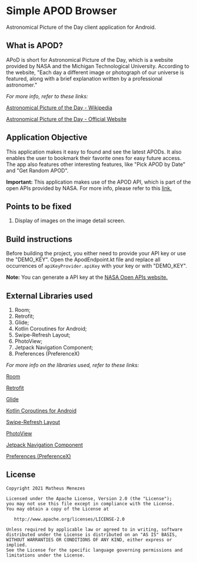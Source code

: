 # Simple APOD Browser
Astronomical Picture of the Day client application for Android.

## What is APOD?
APoD is short for Astronomical Picture of the Day, which is a website provided by NASA and 
the Michigan Technological University. According to the website, "Each day a different image or
photograph of our universe is featured, along with a brief explanation written by a professional
astronomer."

*For more info, refer to these links:*
<p><a href="https://en.wikipedia.org/wiki/Astronomy_Picture_of_the_Day">Astronomical Picture of the Day - Wikipedia</a></p>
<p><a href="https://apod.nasa.gov/apod/astropix.html">Astronomical Picture of the Day - Official Website</a></p>

## Application Objective
This application makes it easy to found and see the latest APODs. It also enables the user to 
bookmark their favorite ones for easy future access. The app also features other interesting 
features, like "Pick APOD by Date" and "Get Random APOD".

**Important:** 
This application makes use of the APOD API, which is part of the open APIs provided by NASA.
For more info, please refer to this <a href="https://api.nasa.gov/">link.</a>

## Points to be fixed
1. Display of images on the image detail screen.

## Build instructions
Before building the project, you either need to provide your API key or use the "DEMO_KEY".
Open the ApodEndpoint.kt file and replace all occurrences of ```apiKeyProvider.apiKey``` with your key or with "DEMO_KEY".

**Note:** You can generate a API key at the <a href="https://api.nasa.gov/">NASA Open APIs website.</a>

## External Libraries used 
1. Room;
2. Retrofit;
3. Glide;
4. Kotlin Coroutines for Android;
5. Swipe-Refresh Layout;
6. PhotoView;
7. Jetpack Navigation Component;
8. Preferences (PreferenceX)

*For more info on the libraries used, refer to these links:*
<p><a href="https://developer.android.com/training/data-storage/room/">Room</a></p>
<p><a href="https://square.github.io/retrofit/">Retrofit</a></p>
<p><a href="https://github.com/bumptech/glide">Glide</a></p>
<p><a href="https://developer.android.com/kotlin/coroutines">Kotlin Coroutines for Android</a></p>
<p><a href="https://developer.android.com/jetpack/androidx/releases/swiperefreshlayout">Swipe-Refresh Layout</a></p>
<p><a href="https://github.com/Baseflow/PhotoView">PhotoView</a></p>
<p><a href="https://developer.android.com/guide/navigation/navigation-getting-started">Jetpack Navigation Component</a></p>
<p><a href="https://developer.android.com/jetpack/androidx/releases/preference/">Preferences (PreferenceX)</a></p>

## License
```
Copyright 2021 Matheus Menezes

Licensed under the Apache License, Version 2.0 (the "License");
you may not use this file except in compliance with the License.
You may obtain a copy of the License at

   http://www.apache.org/licenses/LICENSE-2.0

Unless required by applicable law or agreed to in writing, software
distributed under the License is distributed on an "AS IS" BASIS,
WITHOUT WARRANTIES OR CONDITIONS OF ANY KIND, either express or implied.
See the License for the specific language governing permissions and
limitations under the License.
```

